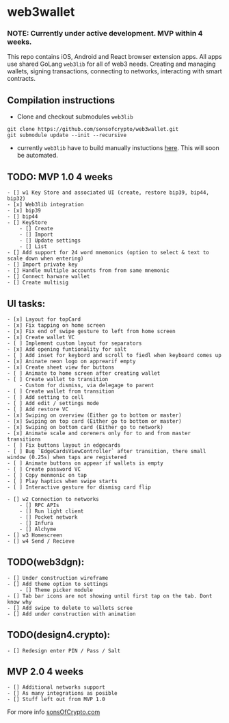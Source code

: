 # web3wallet

### NOTE: Currently under active development. MVP within 4 weeks.

This repo contains iOS, Android and React browser extension apps. All apps use shared GoLang `web3lib` for all of web3 needs. Creating and managing wallets, signing transactions, connecting to networks, interacting with smart contracts.

## Compilation instructions
- Clone and checkout submodules `web3lib`
```
git clone https://github.com/sonsofcrypto/web3wallet.git
git submodule update --init --recursive
```
- currently `web3lib` have to build manually instuctions [here](https://github.com/sonsofcrypto/web3lib). This will soon be automated. 


## TODO: MVP 1.0 4 weeks
	- [] w1 Key Store and associated UI (create, restore bip39, bip44, bip32)
	- [x] Web3lib integration
	- [x] bip39
	- [] bip44
	- [] KeyStore
		- [] Create
		- [] Import
		- [] Update settings
		- [] List
	- [] Add support for 24 word mnemonics (option to select & text to scale down when entering)
	- [] Import private key
	- [] Handle multiple accounts from from same mnemonic
	- [] Connect harware wallet
	- [] Create multisig

## UI tasks: 
	- [x] Layout for topCard
	- [x] Fix tapping on home screen
	- [x] Fix end of swipe gesture to left from home screen
	- [x] Create wallet VC
	- [ ] Implement custom layout for separators
	- [x] Add opening funtionality for salt
	- [ ] Add inset for keybord and scroll to fiedl when keyboard comes up
	- [x] Aninate neon logo on apprearif empty
	- [x] Create sheet view for buttons
	- [ ] Animate to home screen after creating wallet
	- [ ] Create wallet to transition
		- Custom for dismiss, via delegage to parent
	- [ ] Create wallet from transition
	- [ ] Add setting to cell 
	- [ ] Add edit / settings mode
	- [ ] Add restore VC
	- [x] Swiping on overview (Either go to bottom or master)
	- [x] Swiping on top card (Either go to bottom or master)
	- [x] Swiping on bottom card (Either go to network)
	- [x] Animate scale and coreners only for to and from master transitions
	- [ ] Fix buttons layout in edgecards
	- [ ] Bug `EdgeCardsViewController` after transition, there small window (0.25s) when taps are registered
	- [ ] Animate buttons on appear if wallets is empty
	- [ ] Create password VC
	- [ ] Copy menmonic on tap
	- [ ] Play haptics when swipe starts
	- [ ] Interactive gesture for dismisg card flip

	- [] w2 Connection to networks
		- [] RPC APIs
		- [] Run light client
		- [] Pocket network
		- [] Infura
		- [] Alchyme
	- [] w3 Homescreen
	- [] w4 Send / Recieve

## TODO(web3dgn):
	- [] Under construction wireframe
	- [] Add theme option to settings
		- [] Theme picker module
	- [] Tab bar icons are not showing until first tap on the tab. Dont know why
	- [] Add swipe to delete to wallets scree
	- [] Add under construction with animation

## TODO(design4.crypto):
	- [] Redesign enter PIN / Pass / Salt

## MVP 2.0 4 weeks
	- [] Additional networks support
	- [] As many integrations as posible
	- [] Stuff left out from MVP 1.0

For more info [sonsOfCrypto.com](https://sonsofcrypto.com/)
